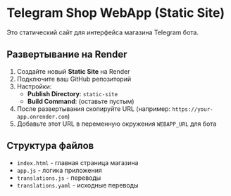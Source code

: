# Telegram Shop WebApp (Static Site)

Это статический сайт для интерфейса магазина Telegram бота.

## Развертывание на Render

1. Создайте новый **Static Site** на Render
2. Подключите ваш GitHub репозиторий
3. Настройки:
   - **Publish Directory**: `static-site`
   - **Build Command**: (оставьте пустым)
4. После развертывания скопируйте URL (например: `https://your-app.onrender.com`)
5. Добавьте этот URL в переменную окружения `WEBAPP_URL` для бота

## Структура файлов

- `index.html` - главная страница магазина
- `app.js` - логика приложения
- `translations.js` - переводы
- `translations.yaml` - исходные переводы
